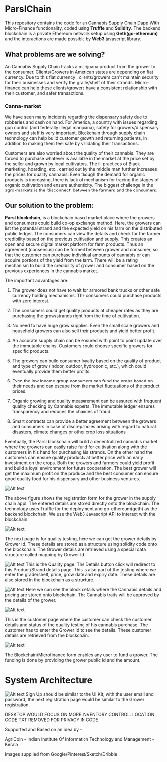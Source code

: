 # ParslChain

This repository contains the code for an Cannabis Supply Chain Dapp With Micro-Finance functionality, coded using **Truffle** and **Solidity**. The backend blockchain is a private Ethereum network setup using **Geth(go-ethereum)** and the interactions are made possible by **Web3** javascript library.

## What problems are we solving?

An Cannabis Supply Chain tracks a marijuana product from the grower to the consumer. Clients/Growers in American states are depending on fiat currency. Due to this fiat currency , clients/growers can't maintain security for their businesses and verify the grade/shelf of their strands. Micro-finance can help these clients/growers have a consistent relationship with their customer, and safer transactions.

### Canna-market

We have seen many incidents regarding the dispensary safety due to robberies and cash on hand. For America, a country with issues regarding gun control (and federally illegal marijuana), safety for growers/dispensary owners and staff is very important. Blockchain through supply chain technology can help build customer growth and returning patients, in addition to making them feel safe by validating their transactions.

Customers are also worried about the quality of their cannabis. They are forced to purchase whatever is available in the market at the price set by the seller and grown by local cultivators. The ill practices of Black marketing, hoarding, etc., carried out by the middle man further increases the prices for quality cannabis. Even though the demand for organic products is increasing, there is lack of mechanism for tracing the stages of organic cultivation and ensure authenticity.
The biggest challenge in the agro-markets is the ‘disconnect’ between the farmers and the consumers.


## Our solution to the problem:

**Parsl blockchain**, is a  blockchain based market place where the growers and consumers could build co-op exchange method. Here, the growers can list the potential strand and the expected yield on his farm on the distributed public ledger. The consumers can view the details and check for the farmer credibility based on the previous cultivation and supply. This creates an open and secure digital market platform for farm products. Thus an agreement (consensus) can be formed between grower and consumer, so that the customer can purchase individual amounts of cannabis or can acquire portions of the yield from the farm. There will be a rating mechanism to build the credibility of grower and consumer based on the previous experiences in the cannabis market.

The important advantages are:

1.	The grower does not have to wait for armored bank trucks or other safe currency holding mechanisms. The consumers could purchase products with zero interest.

2.	The consumers could get quality products at cheaper rates as they are purchasing the grow/strands right from the time of cultivation. 

3.	No need to have huge grow supplies. Even the small scale growers and household growers can also sell their products and yield better profit.

4.	An accurate supply chain can be ensured with point to point update over the immutable chains. Customers could choose specific growers for specific products.

5.	The growers can build consumer loyalty based on the quality of product and type of grow (indoor, outdoor, hydroponic, etc.), which could eventually provide them better profits.

6.	Even the low income group consumers can fund the crops based on their needs and can escape from the market fluctuations of the product prices.

7.	Organic growing and quality measurement can be assured with frequent quality checking by Cannabis experts. The immutable ledger ensures transparency and reduces the chances of fraud.

8.	Smart contracts can provide a better agreement between the growers and consumers in case of discrepancies arising with regard to natural disasters, climate changes or other crop loss situations

Eventually, the Parsl blockchain will build a decentralized cannabis market where the growers can easily raise fund for cultivation along with the customers in his hand for purchasing his strands. On the other hand the customers can ensure quality products at better price with an early investment on the crops. Both the growers and farmers could yield profit and build a loyal environment for future cooperation. The best grower will get the maximum profit on the produce and the best consumer can ensure good quality food for his dispensary and other business ventures.


![Alt text](https://github.com/nikhilvc1990/AgriChain/blob/master/screenshots/Farmer%20Registration%20Page.PNG?raw=true "Farmer Registration")

The above figure shows the registration form for the grower in the supply chain appl. The entered details are stored directly onto the blockchain. The technology uses Truffle for the deployment and go-ethereum(geth) as the backend blockchain. We use the Web3 Javascript API to interact with the blockchain.

![Alt text](https://github.com/nikhilvc1990/AgriChain/blob/master/screenshots/Quality.PNG?raw=true "Grower Registration")

The next page is for quality testing, here we can get the grower details by Grower Id. These details are stored as a structure using solidity code onto the blockchain. The Grower details are retrieved using a special data structure called mapping by Grower Id. 

![Alt text](https://github.com/blkws/parslex/blob/master/screenshots/7a52caeaa76fea7caacb740aaf425124--ios-ui-ui-ux.jpg?raw=true "Quality Testing")
This is the Quality page. The Details button click will redirect to this Product/Strand details page. This is also part of the testing where we enter the grade/shelf, price, grow date and expiry date. These details are also stored in the blockchain as a structure.


![Alt text](https://github.com/blkws/parslex/blob/master/screenshots/7a52caeaa76fea7caacb740aaf425124--ios-ui-ui-ux.jpg?raw=true "Product Testing")
Here we can see the block details where the Cannabis details and pricing are stored onto blockchain. The Cannabis traits will be approved by the details of the grower.

![Alt text](https://github.com/nikhilvc1990/AgriChain/blob/master/screenshots/CustomerDetails.PNG?raw=true "Customer Details")

This is the customer page where the customer can check the customer details and status of the quality testing of his cannabis purchase. The customer has to enter the Grower id to see the details. These customer details are retrieved from the blockchain.

![Alt text](https://github.com/blkws/parslex/blob/master/screenshots/crypto.png?raw=true "Micro-Finance")

The Blockchain/Microfinance form enables any user to fund a grower. The funding is done by providing the grower public id and the amount.

# System Architecture

![Alt text](https://github.com/blkws/parslex/blob/master/screenshots/weed-ui-kit-roccano.jpg?raw=true "App Chart")
Sign Up should be similar to the UI Kit, with the user email and password, the next registration page would be similar to the Grower registration. 

DESKTOP WOULD FOCUS ON MORE INVENTORY CONTROL. 
LOCATION CODE TXT REMOVED FOR PRIVACY IN CODE


Supported and Based on an idea by - 

AgriCoin - Indian Institute Of Information Technology and Management - Kerala

Images supplied from Google/Pinterest/Sketch/Dribble

